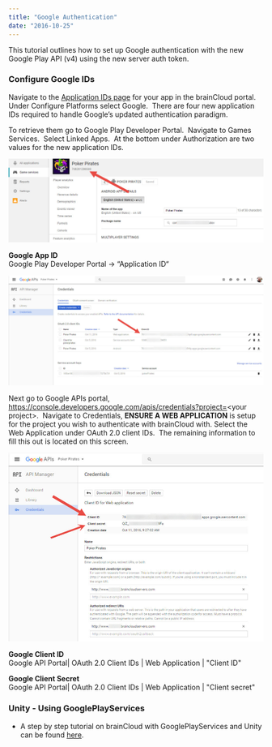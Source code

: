 ```yaml
---
title: "Google Authentication"
date: "2016-10-25"
---
```


This tutorial outlines how to set up Google authentication with the new Google Play API (v4) using the new server auth token.

### Configure Google IDs

Navigate to the [Application IDs page](https://api.braincloudservers.com/admin/dashboard#/development/core-settings-information) for your app in the brainCloud portal. Under Configure Platforms select Google.  There are four new application IDs required to handle Google’s updated authentication paradigm.  

To retrieve them go to Google Play Developer Portal.  Navigate to Games Services.  Select Linked Apps.  At the bottom under Authorization are two values for the new application IDs.  

[![](images/googleAuth_01_1.jpg)](images/googleAuth_01_1.jpg)

**Google App ID**  
Google Play Developer Portal -> “Application ID“

[![](images/googleAuth_02.jpg)](images/googleAuth_02.jpg)

Next go to Google APIs portal, https://console.developers.google.com/apis/credentials?project=<your project\>.  Navigate to Credentials, **ENSURE A WEB APPLICATION** is setup for the project you wish to authenticate with brainCloud with. Select the Web Application under OAuth 2.0 client IDs.  The remaining information to fill this out is located on this screen.

[![](images/googleAuth_03.jpg)](images/googleAuth_03.jpg)

**Google Client ID**  
Google API Portal| OAuth 2.0 Client IDs | Web Application | "Client ID"

**Google Client Secret**  
Google API Portal| OAuth 2.0 Client IDs | Web Application | "Client secret"

### Unity - Using GooglePlayServices

- A step by step tutorial on brainCloud with GooglePlayServices and Unity can be found [here](/learn/portal-tutorials/authentication-google-openid/).
